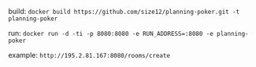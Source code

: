 build:
`docker build https://github.com/size12/planning-poker.git -t planning-poker`

run:
`docker run -d -ti -p 8080:8080 -e RUN_ADDRESS=:8080 -e planning-poker`

example:
`http://195.2.81.167:8080/rooms/create`
